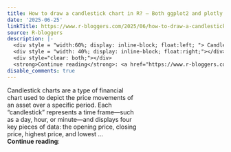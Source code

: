 ```yaml
---
title: How to draw a candlestick chart in R? – Both ggplot2 and plotly
date: '2025-06-25'
linkTitle: https://www.r-bloggers.com/2025/06/how-to-draw-a-candlestick-chart-in-r-both-ggplot2-and-plotly/
source: R-bloggers
description: |-
  <div style = "width:60%; display: inline-block; float:left; "> Candlestick charts are a type of financial chart used to depict the price movements of an asset over a specific period. Each “candlestick” represents a time frame—such as a day, hour, or minute—and displays four key pieces of data: the opening price, closing price, highest price, and lowest ...</div>
  <div style = "width: 40%; display: inline-block; float:right;"></div>
  <div style="clear: both;"></div>
  <strong>Continue reading</strong>: <a href="https://www.r-bloggers.com/2025/06/how-to-draw-a-candlestick-chart-in-r-both-ggplot2-and-p ...
disable_comments: true
---
```

<div style = "width:60%; display: inline-block; float:left; "> Candlestick charts are a type of financial chart used to depict the price movements of an asset over a specific period. Each “candlestick” represents a time frame—such as a day, hour, or minute—and displays four key pieces of data: the opening price, closing price, highest price, and lowest ...</div>
<div style = "width: 40%; display: inline-block; float:right;"></div>
<div style="clear: both;"></div>
<strong>Continue reading</strong>: <a href="https://www.r-bloggers.com/2025/06/how-to-draw-a-candlestick-chart-in-r-both-ggplot2-and-p ...